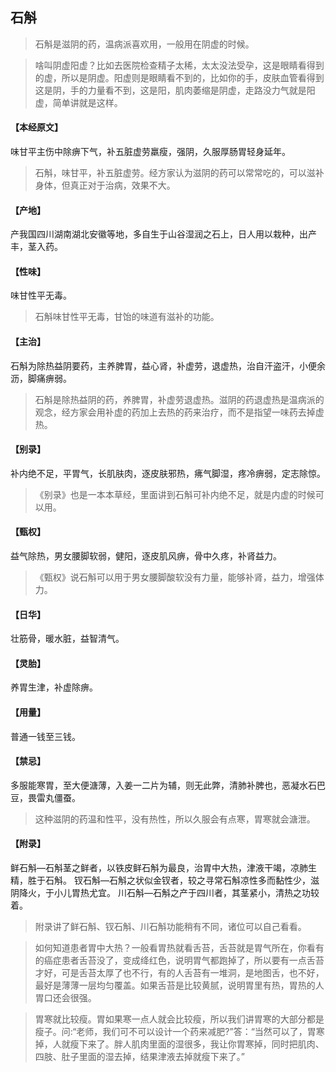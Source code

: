 ## 石斛

> 石斛是滋阴的药，温病派喜欢用，一般用在阴虚的时候。

> 啥叫阴虚阳虚？比如去医院检查精子太稀，太太没法受孕，这是眼睛看得到的虚，所以是阴虚。阳虚则是眼睛看不到的，比如你的手，皮肤血管看得到这是阴，手的力量看不到，这是阳，肌肉萎缩是阴虚，走路没力气就是阳虚，简单讲就是这样。

#### 【本经原文】
味甘平主伤中除痹下气，补五脏虚劳羸瘦，强阴，久服厚肠胃轻身延年。

> 石斛，味甘平，补五脏虚劳。经方家认为滋阴的药可以常常吃的，可以滋补身体，但真正对于治病，效果不大。

#### 【产地】
产我国四川湖南湖北安徽等地，多自生于山谷湿润之石上，日人用以栽种，出产丰，茎入药。
#### 【性味】
味甘性平无毒。

> 石斛味甘性平无毒，甘饴的味道有滋补的功能。

#### 【主治】
石斛为除热益阴要药，主养脾胃，益心肾，补虚劳，退虚热，治自汗盗汗，小便余沥，脚痛痹弱。

> 石斛是除热益阴的药，养脾胃，补虚劳退虚热。滋阴的药退虚热是温病派的观念，经方家会用补虚的药加上去热的药来治疗，而不是指望一味药去掉虚热。

#### 【别录】
补内绝不足，平胃气，长肌肤肉，逐皮肤邪热，疿气脚湿，疼冷痹弱，定志除惊。

> 《别录》也是一本本草经，里面讲到石斛可补内绝不足，就是内虚的时候可以用。

#### 【甄权】
益气除热，男女腰脚软弱，健阳，逐皮肌风痹，骨中久疼，补肾益力。

> 《甄权》说石斛可以用于男女腰脚酸软没有力量，能够补肾，益力，增强体力。

#### 【日华】
壮筋骨，暖水脏，益智清气。
#### 【灵胎】
养胃生津，补虚除痹。
#### 【用量】
普通一钱至三钱。
#### 【禁忌】
多服能寒胃，至大便溏薄，入姜一二片为辅，则无此弊，清肺补脾也，恶凝水石巴豆，畏雷丸僵蚕。

> 这种滋阴的药温和性平，没有热性，所以久服会有点寒，胃寒就会溏泄。

#### 【附录】
鲜石斛—石斛茎之鲜者，以铁皮鲜石斛为最良，治胃中大热，津液干竭，凉肺生精，胜于石斛。
钗石斛—石斛之状似金钗者，较之寻常石斛凉性多而黏性少，滋阴降火，于小儿胃热尤宜。
川石斛—石斛之产于四川者，其茎紧小，清热之功较着。

> 附录讲了鲜石斛、钗石斛、川石斛功能稍有不同，诸位可以自己看看。

> 如何知道患者胃中大热？一般看胃热就看舌苔，舌苔就是胃气所在，你看有的癌症患者舌苔没了，变成绛红色，说明胃气都跑掉了，所以要有一点舌苔才好，可是舌苔太厚了也不行，有的人舌苔有一堆洞，是地图舌，也不好，最好是薄薄一层均匀覆盖。如果舌苔是比较黄腻，说明胃里有热，胃热的人胃口还会很强。

> 胃寒就比较瘦。胃如果寒一点人就会比较瘦，所以我们讲胃寒的大部分都是瘦子。问:“老师，我们可不可以设计一个药来减肥?”答：“当然可以了，胃寒掉，人就瘦下来了。胖人肌肉里面的湿很多，我让你胃寒掉，同时把肌肉、四肢、肚子里面的湿去掉，结果津液去掉就瘦下来了。”